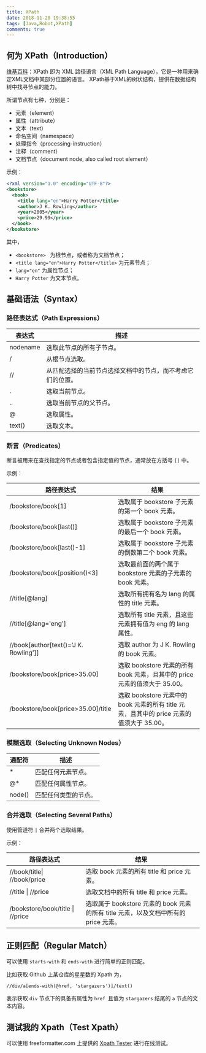 ```yaml
---
title: XPath
date: 2018-11-20 19:38:55
tags: [Java,Robot,XPath]
comments: true
---
```


## 何为 XPath（Introduction）

[维基百科](https://zh.wikipedia.org/zh-hans/XPath)：XPath 即为 XML 路径语言（XML Path Language），它是一种用来确定XML文档中某部分位置的语言。 XPath基于XML的树状结构，提供在数据结构树中找寻节点的能力。

所谓节点有七种，分别是：

- 元素（element）
- 属性（attribute）
- 文本（text）
- 命名空间（namespace）
- 处理指令（processing-instruction）
- 注释（comment）
- 文档节点（document node, also called root element）

示例：

```xml
<?xml version="1.0" encoding="UTF-8"?>
<bookstore>
  <book>
    <title lang="en">Harry Potter</title>
    <author>J K. Rowling</author>
    <year>2005</year>
    <price>29.99</price>
  </book>
</bookstore>
```

其中，

- `<bookstore> ` 为根节点，或者称为文档节点；
- `<title lang="en">Harry Potter</title>` 为元素节点；
- `lang="en"` 为属性节点；
- `Harry Potter` 为文本节点。

## 基础语法（Syntax）

### 路径表达式（Path Expressions）

| 表达式   | 描述                                                       |
| -------- | ---------------------------------------------------------- |
| nodename | 选取此节点的所有子节点。                                   |
| /        | 从根节点选取。                                             |
| //       | 从匹配选择的当前节点选择文档中的节点，而不考虑它们的位置。 |
| .        | 选取当前节点。                                             |
| ..       | 选取当前节点的父节点。                                     |
| @        | 选取属性。                                                 |
| text()   | 选取文本。                                                 |

### 断言（Predicates）

断言被用来在查找指定的节点或者包含指定值的节点，通常放在方括号 `[]` 中。

示例：

| 路径表达式                            | 结果                                                         |
| ------------------------------------- | ------------------------------------------------------------ |
| /bookstore/book[1]                    | 选取属于 bookstore 子元素的第一个 book 元素。                |
| /bookstore/book[last()]               | 选取属于 bookstore 子元素的最后一个 book 元素。              |
| /bookstore/book[last()-1]             | 选取属于 bookstore 子元素的倒数第二个 book 元素。            |
| /bookstore/book[position()<3]         | 选取最前面的两个属于 bookstore 元素的子元素的 book 元素。    |
| //title[@lang]                        | 选取所有拥有名为 lang 的属性的 title 元素。                  |
| //title[@lang='eng']                  | 选取所有 title 元素，且这些元素拥有值为 eng 的 lang 属性。   |
| //book[author[text()='J K. Rowling']] | 选取 author 为 J K. Rowling 的 book 元素。                   |
| /bookstore/book[price>35.00]          | 选取 bookstore 元素的所有 book 元素，且其中的 price 元素的值须大于 35.00。 |
| /bookstore/book[price>35.00]/title    | 选取 bookstore 元素中的 book 元素的所有 title 元素，且其中的 price 元素的值须大于 35.00。 |

### 模糊选取（Selecting Unknown Nodes）

| 通配符 | 描述                 |
| ------ | -------------------- |
| *      | 匹配任何元素节点。   |
| @*     | 匹配任何属性节点。   |
| node() | 匹配任何类型的节点。 |

### 合并选取（Selecting Several Paths）

使用管道符 `|`  合并两个选取结果。

示例：

| 路径表达式                           | 结果                                                         |
| ------------------------------------ | ------------------------------------------------------------ |
| //book/title&#124; //book/price      | 选取 book 元素的所有 title 和 price 元素。                   |
| //title &#124;  //price              | 选取文档中的所有 title 和 price 元素。                       |
| /bookstore/book/title &#124; //price | 选取属于 bookstore 元素的 book 元素的所有 title 元素，以及文档中所有的 price 元素。 |

## 正则匹配（Regular Match）

可以使用 `starts-with` 和 `ends-with` 进行简单的正则匹配。

比如获取 Github 上某仓库的星星数的 Xpath 为，

```
//div/a[ends-with(@href, 'stargazers')]/text()
```

 表示获取 `div` 节点下的具备有属性为 `href `且值为 `stargazers` 结尾的 `a` 节点的文本内容。

## 测试我的 Xpath（Test Xpath）

 可以使用 freeformatter.com 上提供的 [Xpath Tester](https://www.freeformatter.com/xpath-tester.html) 进行在线测试。